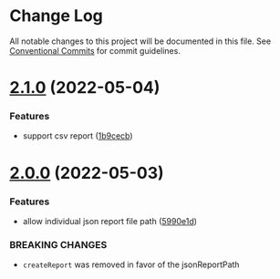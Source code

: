 # Change Log

All notable changes to this project will be documented in this file.
See [Conventional Commits](https://conventionalcommits.org) for commit guidelines.

# [2.1.0](https://github.com/sholzmayer/jest-performance-reporter/compare/@jest-performance-reporter/example@2.0.0...@jest-performance-reporter/example@2.1.0) (2022-05-04)


### Features

* support csv report ([1b9cecb](https://github.com/sholzmayer/jest-performance-reporter/commit/1b9cecb3ba783d8cc767a5bbdbe3012484c15804))





# [2.0.0](https://github.com/sholzmayer/jest-performance-reporter/compare/@jest-performance-reporter/example@1.0.8...@jest-performance-reporter/example@2.0.0) (2022-05-03)


### Features

* allow individual json report file path ([5990e1d](https://github.com/sholzmayer/jest-performance-reporter/commit/5990e1dcf6ce98da4866a8d09c6c8dc2b9e9e387))


### BREAKING CHANGES

* `createReport` was removed in favor of the jsonReportPath
